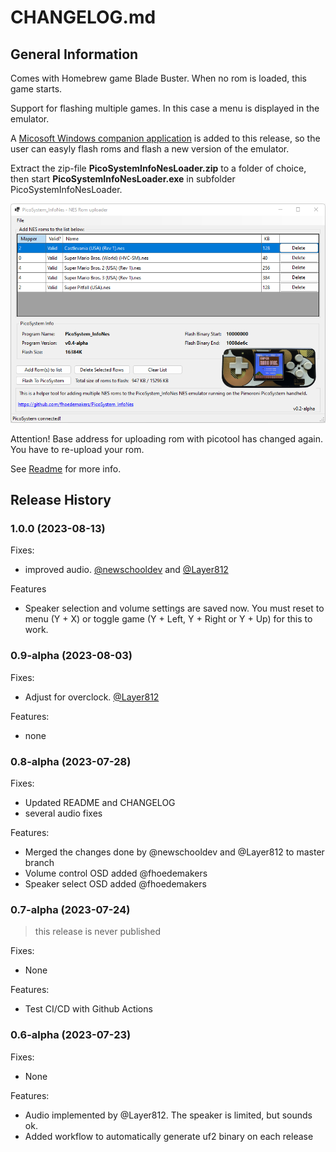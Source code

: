 # CHANGELOG.md

## General Information

Comes with Homebrew game Blade Buster. When no rom is loaded, this game starts.

Support for flashing multiple games. In this case a menu is displayed in the emulator.

A [Micosoft Windows companion application](https://github.com/fhoedemakers/PicoSystemInfoNesLoader) is added to this release, so the user can easyly flash roms and flash a new version of the emulator.  

Extract the zip-file **PicoSystemInfoNesLoader.zip** to a folder of choice, then start **PicoSystemInfoNesLoader.exe** in subfolder PicoSystemInfoNesLoader.

![Screenshot](https://github.com/fhoedemakers/PicoSystemInfoNesLoader/blob/master/assets/Screen.png)

Attention! Base address for uploading rom with picotool has changed again. You have to re-upload your rom.

See [Readme](https://github.com/fhoedemakers/PicoSystem_InfoNes/blob/master/README.md) for more info.

## Release History

### 1.0.0 (2023-08-13)

Fixes:

- improved audio. [@newschooldev](https://github.com/newschooldev) and  [@Layer812](https://github.com/Layer812)

Features

- Speaker selection and volume settings are saved now. You must reset to menu (Y + X) or toggle game (Y + Left, Y + Right or Y + Up) for this to work.

### 0.9-alpha (2023-08-03)

Fixes:

- Adjust for overclock. [@Layer812](https://github.com/Layer812)

Features:

- none

### 0.8-alpha (2023-07-28)

Fixes:

- Updated README and CHANGELOG
- several audio fixes

Features:

- Merged the changes done by @newschooldev and @Layer812 to master branch
- Volume control OSD added @fhoedemakers
- Speaker select OSD added @fhoedemakers

### 0.7-alpha (2023-07-24)

> this release is never published

Fixes:

 - None

Features:

- Test CI/CD with Github Actions

### 0.6-alpha (2023-07-23)

Fixes:

 - None
 
Features:

 - Audio implemented by @Layer812. The speaker is limited, but sounds ok.
 - Added workflow to automatically generate uf2 binary on each release
